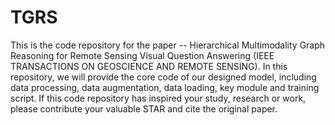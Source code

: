 # TGRS
This is the code repository for the paper -- Hierarchical Multimodality Graph Reasoning for Remote Sensing Visual Question Answering (IEEE TRANSACTIONS ON GEOSCIENCE AND REMOTE SENSING). In this repository, we will provide the core code of our designed model, including data processing, data augmentation, data loading, key module and training script. If this code repository has inspired your study, research or work, please contribute your valuable STAR and cite the original paper.
